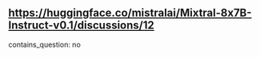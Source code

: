 ## https://huggingface.co/mistralai/Mixtral-8x7B-Instruct-v0.1/discussions/12

contains_question: no